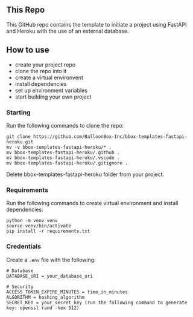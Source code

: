 ## This Repo

This GitHub repo contains the template to initiate a project using FastAPI and Heroku with the use of an external database.

## How to use

- create your project repo
- clone the repo into it
- create a virtual environvent
- install dependencies
- set up environment variables
- start building your own project

### Starting

Run the following commands to clone the repo:

```
git clone https://github.com/BalloonBox-Inc/bbox-templates-fastapi-heroku.git
mv -v bbox-templates-fastapi-heroku/* .
mv bbox-templates-fastapi-heroku/.github .
mv bbox-templates-fastapi-heroku/.vscode .
mv bbox-templates-fastapi-heroku/.gitignore .
```

Delete bbox-templates-fastapi-heroku folder from your project.

### Requirements

Run the following commands to create virtual environment and install dependencies:

```
python -m venv venv
source venv/bin/activate
pip install -r requirements.txt
```

### Credentials

Create a `.env` file with the following:

```
# Database
DATABASE_URI = your_database_uri

# Security
ACCESS_TOKEN_EXPIRE_MINUTES = time_in_minutes
ALGORITHM = hashing_algorithm
SECRET_KEY = your_secret_key (run the following command to generate key: openssl rand -hex 512)
```
